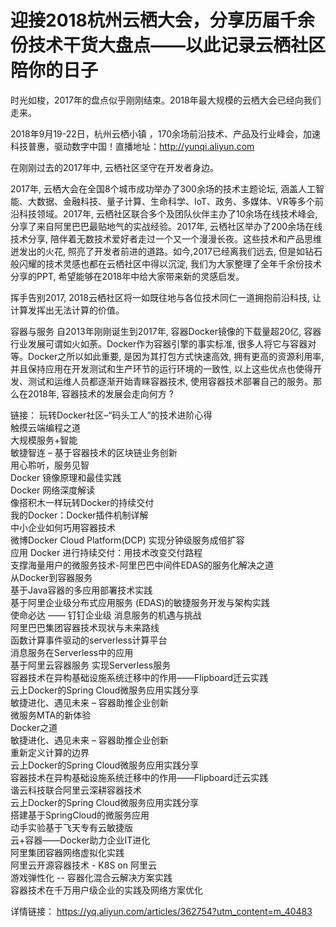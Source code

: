 # 迎接2018杭州云栖大会，分享历届千余份技术干货大盘点——以此记录云栖社区陪你的日子

时光如梭，2017年的盘点似乎刚刚结束。2018年最大规模的云栖大会已经向我们走来。

2018年9月19-22日，杭州云栖小镇 ，170余场前沿技术、产品及行业峰会，加速科技普惠，驱动数字中国！直播地址：http://yunqi.aliyun.com

在刚刚过去的2017年中, 云栖社区坚守在开发者身边。

2017年, 云栖大会在全国8个城市成功举办了300余场的技术主题论坛, 涵盖人工智能、大数据、金融科技、量子计算、生命科学、IoT、政务、多媒体、VR等多个前沿科技领域。2017年, 云栖社区联合多个及团队伙伴主办了10余场在线技术峰会, 分享了来自阿里巴巴最贴地气的实战经验。2017年, 云栖社区举办了200余场在线技术分享, 陪伴着无数技术爱好者走过一个又一个漫漫长夜。这些技术和产品思维迸发出的火花, 照亮了开发者前进的道路。如今,2017已经离我们远去, 但是如钻石般闪耀的技术灵感也都在云栖社区中得以沉淀, 我们为大家整理了全年千余份技术分享的PPT, 希望能够在2018年中给大家带来新的灵感启发。

挥手告别2017, 2018云栖社区将一如既往地与各位技术同仁一道拥抱前沿科技, 让计算发挥出无法计算的价值。

容器与服务
自2013年刚刚诞生到2017年, 容器Docker镜像的下载量超20亿, 容器行业发展可谓如火如荼。Docker作为容器引擎的事实标准, 很多人将它与容器对等。Docker之所以如此重要, 是因为其打包方式快速高效, 拥有更高的资源利用率, 并且保持应用在开发测试和生产环节的运行环境的一致性, 以上这些优点也使得开发、测试和运维人员都逐渐开始青睐容器技术, 使用容器技术部署自己的服务。那么在2018年, 容器技术的发展会走向何方 ?

链接：
玩转Docker社区–“码头工人”的技术进阶心得   
触摸云端编程之道   
大规模服务+智能   
敏捷智连 – 基于容器技术的区块链业务创新   
用心聆听，服务见智   
Docker 镜像原理和最佳实践   
Docker 网络深度解读   
像搭积木一样玩转Docker的持续交付   
我的Docker：Docker插件机制详解   
中小企业如何巧用容器技术   
微博Docker Cloud Platform(DCP) 实现分钟级服务成倍扩容   
应用 Docker 进行持续交付：用技术改变交付路程   
支撑海量用户的微服务技术-阿里巴巴中间件EDAS的服务化解决之道   
从Docker到容器服务   
基于Java容器的多应用部署技术实践   
基于阿里企业级分布式应用服务 (EDAS)的敏捷服务开发与架构实践   
使命必达 —— 钉钉企业级 消息服务的机遇与挑战   
阿里巴巴集团容器技术现状与未来路线   
函数计算事件驱动的serverless计算平台   
消息服务在Serverless中的应用   
基于阿里云容器服务 实现Serverless服务   
容器技术在异构基础设施系统迁移中的作用——Flipboard迁云实践   
云上Docker的Spring Cloud微服务应用实践分享   
敏捷进化、遇见未来 – 容器助推企业创新   
微服务MTA的新体验   
Docker之道   
敏捷进化、遇见未来 – 容器助推企业创新   
重新定义计算的边界   
云上Docker的Spring Cloud微服务应用实践分享   
容器技术在异构基础设施系统迁移中的作用——Flipboard迁云实践   
谐云科技联合阿里云深耕容器技术   
云上Docker的Spring Cloud微服务应用实践分享   
搭建基于SpringCloud的微服务应用   
动手实验基于飞天专有云敏捷版   
云+容器——Docker助力企业IT进化   
阿里集团容器网络虚拟化实践  
阿里云开源容器技术 - K8S on 阿里云   
游戏弹性化 -- 容器化混合云解决方案实践   
容器技术在千万用户级企业的实践及网络方案优化   

详情链接： https://yq.aliyun.com/articles/362754?utm_content=m_40483